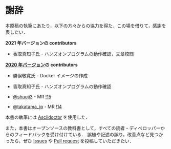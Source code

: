 # 謝辞

本原稿の執筆にあたり，以下の方々からの協力を得た．この場を借りて，感謝を表したい．

**2021 年バージョンの contributors**

-   香取真知子氏 - ハンズオンプログラムの動作確認，文章校閲

**[2020 年バージョン](https://gitlab.com/tomomano/intro-aws)の contributors**

-   勝俣敬寛氏 - Docker イメージの作成

-   香取真知子氏 - ハンズオンプログラムの動作確認

-   [@shuuji3](https://gitlab.com/shuuji3) - MR [!15](https://gitlab.com/tomomano/intro-aws/-/merge_requests/15)

-   [@takatama_jp](https://gitlab.com/takatama_jp) - MR [!14](https://gitlab.com/tomomano/intro-aws/-/merge_requests/14)

本書の執筆には [Asciidoctor](https://asciidoctor.org/) を使用した．

また，本書はオープンソースの教科書として，すべての読者・ディベロッパーからのフィードバックを受け付けている． 誤植や記述の誤り，改善点など見つかったら，ぜひ [Issues](https://github.com/tomomano/learn-aws-by-coding/issues) や [Pull request](https://github.com/tomomano/learn-aws-by-coding/pulls) を投稿していただきたい．
